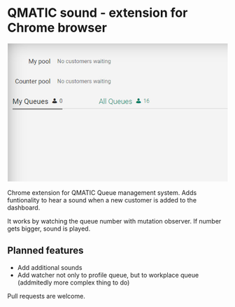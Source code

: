 # QMATIC sound - extension for Chrome browser

![Example image](/img/feature_image.jpg)

Chrome extension for QMATIC Queue management system. Adds funtionality to hear a sound when a new customer is added to the dashboard.

It works by watching the queue number with mutation observer. If number gets bigger, sound is played. 

## Planned features

- Add additional sounds
- Add watcher not only to profile queue, but to workplace queue (addmitedly more complex thing to do)

Pull requests are welcome. 

